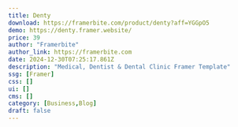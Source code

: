 ```yaml
---
title: Denty
download: https://framerbite.com/product/denty?aff=YGGpO5
demo: https://denty.framer.website/
price: 39
author: "Framerbite"
author_link: https://framerbite.com
date: 2024-12-30T07:25:17.861Z
description: "Medical, Dentist & Dental Clinic Framer Template"
ssg: [Framer]
css: []
ui: []
cms: []
category: [Business,Blog]
draft: false
---
```

